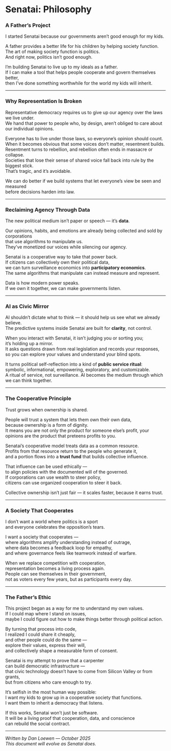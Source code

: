 # Senatai: Philosophy

### A Father’s Project

I started Senatai because our governments aren’t good enough for my kids.

A father provides a better life for his children by helping society function.  
The art of making society function is politics.  
And right now, politics isn’t good enough.

I’m building Senatai to live up to my ideals as a father.  
If I can make a tool that helps people cooperate and govern themselves better,  
then I’ve done something worthwhile for the world my kids will inherit.

---

### Why Representation Is Broken

Representative democracy requires us to give up our agency over the laws we live under.  
We hand that power to people who, by design, aren’t obliged to care about our individual opinions.

Everyone has to live under those laws, so everyone’s opinion should count.  
When it becomes obvious that some voices don’t matter, resentment builds.  
Resentment turns to rebellion, and rebellion often ends in massacre or collapse.  
Societies that lose their sense of shared voice fall back into rule by the biggest stick.  
That’s tragic, and it’s avoidable.

We can do better if we build systems that let everyone’s view be seen and measured  
before decisions harden into law.

---

### Reclaiming Agency Through Data

The new political medium isn’t paper or speech — it’s **data**.

Our opinions, habits, and emotions are already being collected and sold by corporations  
that use algorithms to manipulate us.  
They’ve monetized our voices while silencing our agency.

Senatai is a cooperative way to take that power back.  
If citizens can collectively own their political data,  
we can turn surveillance economics into **participatory economics**.  
The same algorithms that manipulate can instead measure and represent.

Data is how modern power speaks.  
If we own it together, we can make governments listen.

---

### AI as Civic Mirror

AI shouldn’t dictate what to think — it should help us see what we already believe.  
The predictive systems inside Senatai are built for **clarity**, not control.

When you interact with Senatai, it isn’t judging you or sorting you;  
it’s holding up a mirror.  
It asks questions drawn from real legislation and records your responses,  
so you can explore your values and understand your blind spots.

It turns political self-reflection into a kind of **public service ritual**:  
symbolic, informational, empowering, exploratory, and customizable.  
A ritual of service, not surveillance.
AI becomes the medium through which we can think together.

---

### The Cooperative Principle

Trust grows when ownership is shared.

People will trust a system that lets them own their own data,  
because ownership is a form of dignity.  
It means you are not only the product for someone else’s profit, your opinions are the product that preteens profits to you. 

Senatai’s cooperative model treats data as a common resource.  
Profits from that resource return to the people who generate it,  
and a portion flows into a **trust fund** that builds collective influence.

That influence can be used ethically —  
to align policies with the documented will of the governed.  
If corporations can use wealth to steer policy,  
citizens can use organized cooperation to steer it back.

Collective ownership isn’t just fair — it scales faster, because it earns trust.

---

### A Society That Cooperates

I don’t want a world where politics is a sport  
and everyone celebrates the opposition’s tears.

I want a society that cooperates —  
where algorithms amplify understanding instead of outrage,  
where data becomes a feedback loop for empathy,  
and where governance feels like teamwork instead of warfare.

When we replace competition with cooperation,  
representation becomes a living process again.  
People can see themselves in their government,  
not as voters every few years, but as participants every day.

---

### The Father’s Ethic

This project began as a way for me to understand my own values.  
If I could map where I stand on issues,  
maybe I could figure out how to make things better through political action.

By turning that process into code,  
I realized I could share it cheaply,  
and other people could do the same —  
explore their values, express their will,  
and collectively shape a measurable form of consent.

Senatai is my attempt to prove that a carpenter  
can build democratic infrastructure —  
that civic technology doesn’t have to come from Silicon Valley or from grants,  
but from citizens who care enough to try.

It’s selfish in the most human way possible:  
I want my kids to grow up in a cooperative society that functions.  
I want them to inherit a democracy that listens.

If this works, Senatai won’t just be software.  
It will be a living proof that cooperation, data, and conscience  
can rebuild the social contract.

---

*Written by Dan Loewen — October 2025*  
*This document will evolve as Senatai does.*
